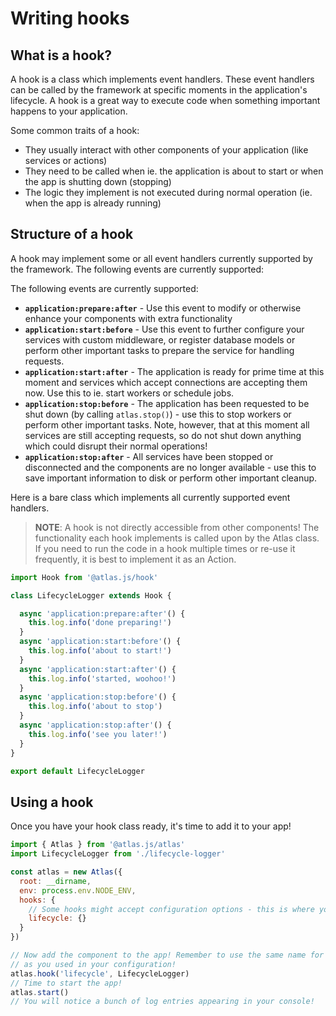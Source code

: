 # Writing hooks

## What is a hook?

A hook is a class which implements event handlers. These event handlers can be called by the framework at specific moments in the application's lifecycle. A hook is a great way to execute code when something important happens to your application.

Some common traits of a hook:

- They usually interact with other components of your application (like services or actions)
- They need to be called when ie. the application is about to start or when the app is shutting down (stopping)
- The logic they implement is not executed during normal operation (ie. when the app is already running)

## Structure of a hook

A hook may implement some or all event handlers currently supported by the framework. The following events are currently supported:

The following events are currently supported:

- **`application:prepare:after`** - Use this event to modify or otherwise enhance your components with extra functionality
- **`application:start:before`** - Use this event to further configure your services with custom middleware, or register database models or perform other important tasks to prepare the service for handling requests.
- **`application:start:after`** - The application is ready for prime time at this moment and services which accept connections are accepting them now. Use this to ie. start workers or schedule jobs.
- **`application:stop:before`** - The application has been requested to be shut down (by calling `atlas.stop()`) - use this to stop workers or perform other important tasks. Note, however, that at this moment all services are still accepting requests, so do not shut down anything which could disrupt their normal operations!
- **`application:stop:after`** - All services have been stopped or disconnected and the components are no longer available - use this to save important information to disk or perform other important cleanup.

Here is a bare class which implements all currently supported event handlers.

> **NOTE**: A hook is not directly accessible from other components! The functionality each hook implements is called upon by the Atlas class. If you need to run the code in a hook multiple times or re-use it frequently, it is best to implement it as an Action.

```js
import Hook from '@atlas.js/hook'

class LifecycleLogger extends Hook {

  async 'application:prepare:after'() {
    this.log.info('done preparing!')
  }
  async 'application:start:before'() {
    this.log.info('about to start!')
  }
  async 'application:start:after'() {
    this.log.info('started, woohoo!')
  }
  async 'application:stop:before'() {
    this.log.info('about to stop')
  }
  async 'application:stop:after'() {
    this.log.info('see you later!')
  }
}

export default LifecycleLogger
```

## Using a hook

Once you have your hook class ready, it's time to add it to your app!

```js
import { Atlas } from '@atlas.js/atlas'
import LifecycleLogger from './lifecycle-logger'

const atlas = new Atlas({
  root: __dirname,
  env: process.env.NODE_ENV,
  hooks: {
    // Some hooks might accept configuration options - this is where you would put them!
    lifecycle: {}
  }
})

// Now add the component to the app! Remember to use the same name for the component
// as you used in your configuration!
atlas.hook('lifecycle', LifecycleLogger)
// Time to start the app!
atlas.start()
// You will notice a bunch of log entries appearing in your console!
```
